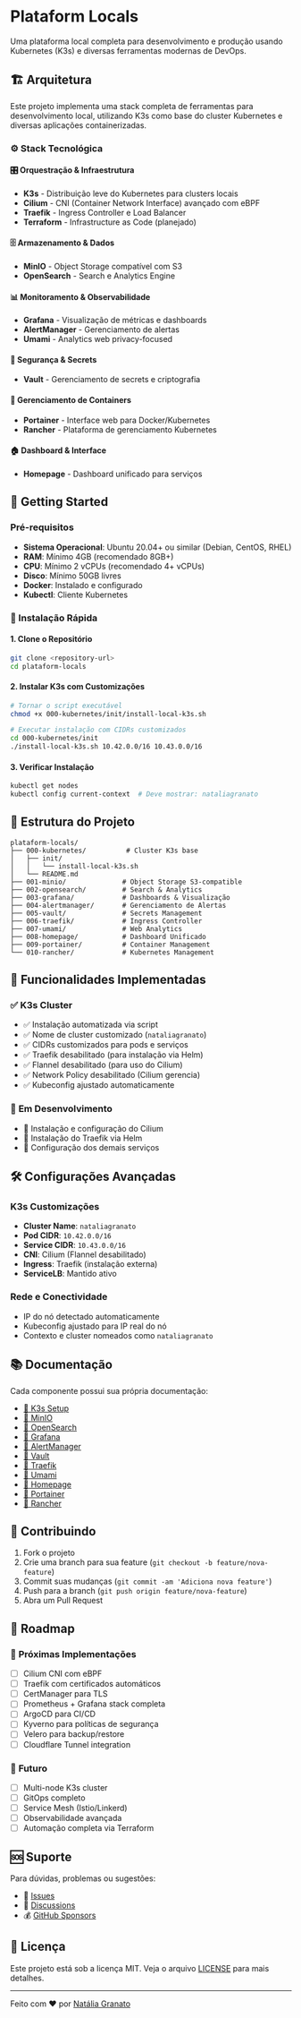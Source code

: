 # Plataform Locals

Uma plataforma local completa para desenvolvimento e produção usando Kubernetes (K3s) e diversas ferramentas modernas de DevOps.

## 🏗️ Arquitetura

Este projeto implementa uma stack completa de ferramentas para desenvolvimento local, utilizando K3s como base do cluster Kubernetes e diversas aplicações containerizadas.

### ⚙️ Stack Tecnológica

#### 🎛️ **Orquestração & Infraestrutura**
- **K3s** - Distribuição leve do Kubernetes para clusters locais
- **Cilium** - CNI (Container Network Interface) avançado com eBPF
- **Traefik** - Ingress Controller e Load Balancer
- **Terraform** - Infrastructure as Code (planejado)

#### 🗄️ **Armazenamento & Dados**
- **MinIO** - Object Storage compatível com S3
- **OpenSearch** - Search e Analytics Engine

#### 📊 **Monitoramento & Observabilidade**
- **Grafana** - Visualização de métricas e dashboards
- **AlertManager** - Gerenciamento de alertas
- **Umami** - Analytics web privacy-focused

#### 🔐 **Segurança & Secrets**
- **Vault** - Gerenciamento de secrets e criptografia

#### 🐳 **Gerenciamento de Containers**
- **Portainer** - Interface web para Docker/Kubernetes
- **Rancher** - Plataforma de gerenciamento Kubernetes

#### 🏠 **Dashboard & Interface**
- **Homepage** - Dashboard unificado para serviços

## 🚀 Getting Started

### Pré-requisitos

- **Sistema Operacional**: Ubuntu 20.04+ ou similar (Debian, CentOS, RHEL)
- **RAM**: Mínimo 4GB (recomendado 8GB+)
- **CPU**: Mínimo 2 vCPUs (recomendado 4+ vCPUs)
- **Disco**: Mínimo 50GB livres
- **Docker**: Instalado e configurado
- **Kubectl**: Cliente Kubernetes

### 🔧 Instalação Rápida

#### 1. Clone o Repositório
```bash
git clone <repository-url>
cd plataform-locals
```

#### 2. Instalar K3s com Customizações
```bash
# Tornar o script executável
chmod +x 000-kubernetes/init/install-local-k3s.sh

# Executar instalação com CIDRs customizados
cd 000-kubernetes/init
./install-local-k3s.sh 10.42.0.0/16 10.43.0.0/16
```

#### 3. Verificar Instalação
```bash
kubectl get nodes
kubectl config current-context  # Deve mostrar: nataliagranato
```

## 📁 Estrutura do Projeto

```
plataform-locals/
├── 000-kubernetes/          # Cluster K3s base
│   ├── init/
│   │   └── install-local-k3s.sh
│   └── README.md
├── 001-minio/              # Object Storage S3-compatible
├── 002-opensearch/         # Search & Analytics
├── 003-grafana/            # Dashboards & Visualização
├── 004-alertmanager/       # Gerenciamento de Alertas
├── 005-vault/              # Secrets Management
├── 006-traefik/            # Ingress Controller
├── 007-umami/              # Web Analytics
├── 008-homepage/           # Dashboard Unificado
├── 009-portainer/          # Container Management
└── 010-rancher/            # Kubernetes Management
```

## 🎯 Funcionalidades Implementadas

### ✅ **K3s Cluster**
- ✅ Instalação automatizada via script
- ✅ Nome de cluster customizado (`nataliagranato`)
- ✅ CIDRs customizados para pods e serviços
- ✅ Traefik desabilitado (para instalação via Helm)
- ✅ Flannel desabilitado (para uso do Cilium)
- ✅ Network Policy desabilitado (Cilium gerencia)
- ✅ Kubeconfig ajustado automaticamente

### 🔄 **Em Desenvolvimento**
- 🔄 Instalação e configuração do Cilium
- 🔄 Instalação do Traefik via Helm
- 🔄 Configuração dos demais serviços

## 🛠️ Configurações Avançadas

### K3s Customizações
- **Cluster Name**: `nataliagranato`
- **Pod CIDR**: `10.42.0.0/16`
- **Service CIDR**: `10.43.0.0/16`
- **CNI**: Cilium (Flannel desabilitado)
- **Ingress**: Traefik (instalação externa)
- **ServiceLB**: Mantido ativo

### Rede e Conectividade
- IP do nó detectado automaticamente
- Kubeconfig ajustado para IP real do nó
- Contexto e cluster nomeados como `nataliagranato`

## 📚 Documentação

Cada componente possui sua própria documentação:

- [📖 K3s Setup](000-kubernetes/README.md)
- [📖 MinIO](001-minio/)
- [📖 OpenSearch](002-opensearch/)
- [📖 Grafana](003-grafana/)
- [📖 AlertManager](004-alertmanager/)
- [📖 Vault](005-vault/)
- [📖 Traefik](006-traefik/)
- [📖 Umami](007-umami/)
- [📖 Homepage](008-homepage/)
- [📖 Portainer](009-portainer/)
- [📖 Rancher](010-rancher/)

## 🤝 Contribuindo

1. Fork o projeto
2. Crie uma branch para sua feature (`git checkout -b feature/nova-feature`)
3. Commit suas mudanças (`git commit -am 'Adiciona nova feature'`)
4. Push para a branch (`git push origin feature/nova-feature`)
5. Abra um Pull Request

## 📝 Roadmap

### 🎯 **Próximas Implementações**
- [ ] Cilium CNI com eBPF
- [ ] Traefik com certificados automáticos
- [ ] CertManager para TLS
- [ ] Prometheus + Grafana stack completa
- [ ] ArgoCD para CI/CD
- [ ] Kyverno para políticas de segurança
- [ ] Velero para backup/restore
- [ ] Cloudflare Tunnel integration

### 🔮 **Futuro**
- [ ] Multi-node K3s cluster
- [ ] GitOps completo
- [ ] Service Mesh (Istio/Linkerd)
- [ ] Observabilidade avançada
- [ ] Automação completa via Terraform

## 🆘 Suporte

Para dúvidas, problemas ou sugestões:

- 🐛 [Issues](https://github.com/nataliagranato/plataform-locals/issues)
- 💬 [Discussions](https://github.com/nataliagranato/plataform-locals/discussions)
- 💰 [GitHub Sponsors](https://github.com/sponsors/nataliagranato)

## 📄 Licença

Este projeto está sob a licença MIT. Veja o arquivo [LICENSE](LICENSE) para mais detalhes.

---

Feito com ❤️ por [Natália Granato](https://github.com/nataliagranato)
